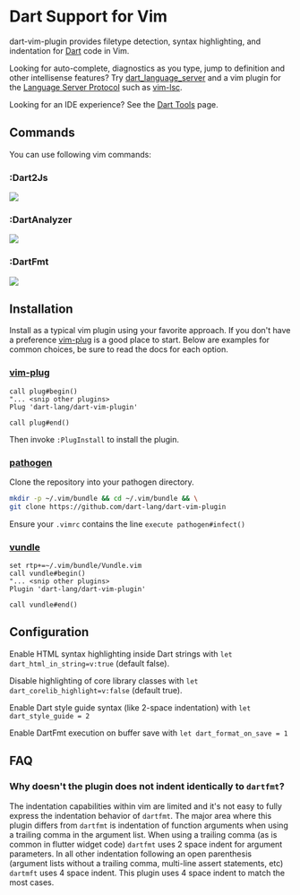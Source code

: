 # Dart Support for Vim

dart-vim-plugin provides filetype detection, syntax highlighting, and
indentation for [Dart][] code in Vim.

Looking for auto-complete, diagnostics as you type, jump to definition and other
intellisense features? Try [dart_language_server][] and a vim plugin for the
[Language Server Protocol](http://langserver.org/) such as [vim-lsc][].

Looking for an IDE experience? See the [Dart Tools][] page.

[Dart]: http://www.dartlang.org/
[Dart tools]: http://www.dartlang.org/tools/
[dart_language_server]: https://pub.dartlang.org/packages/dart_language_server
[vim-lsc]: https://github.com/natebosch/vim-lsc

## Commands

You can use following vim commands:

### :Dart2Js

![](https://raw.github.com/dart-lang/dart-vim-plugin/master/Dart2Js.gif)

### :DartAnalyzer

![](https://raw.github.com/dart-lang/dart-vim-plugin/master/DartAnalyzer.gif)

### :DartFmt

![](https://raw.github.com/dart-lang/dart-vim-plugin/master/DartFmt.gif)

## Installation

Install as a typical vim plugin using your favorite approach. If you don't have
a preference [vim-plug][] is a good place to start. Below are examples for
common choices, be sure to read the docs for each option.

### [vim-plug][]

[vim-plug]:https://github.com/junegunn/vim-plug

```vimscript
call plug#begin()
"... <snip other plugins>
Plug 'dart-lang/dart-vim-plugin'

call plug#end()
```

Then invoke `:PlugInstall` to install the plugin.

### [pathogen][]

[pathogen]:https://github.com/tpope/vim-pathogen

Clone the repository into your pathogen directory.

```sh
mkdir -p ~/.vim/bundle && cd ~/.vim/bundle && \
git clone https://github.com/dart-lang/dart-vim-plugin
```

Ensure your `.vimrc` contains the line `execute pathogen#infect()`

### [vundle][]

[vundle]:https://github.com/VundleVim/Vundle.vim

```vimscript
set rtp+=~/.vim/bundle/Vundle.vim
call vundle#begin()
"... <snip other plugins>
Plugin 'dart-lang/dart-vim-plugin'

call vundle#end()
```

## Configuration

Enable HTML syntax highlighting inside Dart strings with `let
dart_html_in_string=v:true` (default false).

Disable highlighting of core library classes with `let
dart_corelib_highlight=v:false` (default true).

Enable Dart style guide syntax (like 2-space indentation) with `let dart_style_guide = 2`

Enable DartFmt execution on buffer save with `let dart_format_on_save = 1`

## FAQ

### Why doesn't the plugin does not indent identically to `dartfmt`?

The indentation capabilities within vim are limited and it's not easy to fully
express the indentation behavior of `dartfmt`. The major area where this plugin
differs from `dartfmt` is indentation of function arguments when using a
trailing comma in the argument list. When using a trailing comma (as is common
in flutter widget code) `dartfmt` uses 2 space indent for argument parameters.
In all other indentation following an open parenthesis (argument lists without a
trailing comma, multi-line assert statements, etc) `dartmft` uses 4 space
indent. This plugin uses 4 space indent to match the most cases.
